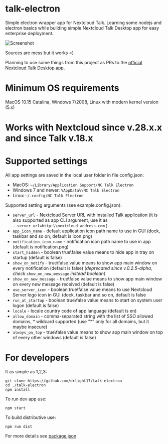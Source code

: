# talk-electron
Simple electron wrapper app for Nextcloud Talk. Learning some nodejs and electron basics while building simple Nextcloud Talk Desktop app for easy enterprise deployment.

![Screenshot](https://github.com/user-attachments/assets/2eab2590-9782-4c2f-b4f1-2805c7b4d4b9)


Sources are mess but it works =)

Planning to use some things from this project as PRs to the [official Nextcloud Talk Desktop app](https://github.com/nextcloud/talk-desktop).

# Minimum OS requirements
MacOS 10.15 Catalina, Windows 7/2008, Linux with modern kernel version (5.x)

# Works with Nextcloud since v.28.x.x and since Talk v.18.x

# Supported settings
All app settings are saved in the local user folder in file config.json:
- MacOS: `~/Library/Application Support/NC Talk Electron`
- Windows 7 and newer: `%AppData%\NC Talk Electron`
- Linux `~/.config/NC Talk Electron`

Supported setting arguments (see example.config.json):
- `server_url` - Nextcloud Server URL with installed Talk application (it is also supported as app CLI argument, use it as <br />`--server_url=http:\\nextcloud.address.com` )
- `app_icon_name` - default application icon path name to use in GUI (dock, taskbar and so on, default is icon.png)
- `notification_icon_name` - notification icon path name to use in app (default is notification.png)
- `start_hidden` - boolean true\false value means to hide app in tray on startup (default is false)
- `show_on_notify` - true\false value means to show app main window on every notification (default is false) (*deprecated since v.0.2.5-alpha, check* `show_on_new_message` *instead boolean*)
- `show_on_new_message` - true\false value means to show app main window on every new message received (default is false)
- `use_server_icon` - boolean true\false value means to use Nextcloud Server logo icon in GUI (dock, taskbar and so on, default is false
- `run_at_startup` - boolean true\false value means to start on system user logon (default is false)
- `locale` - locale country code of app language (default is en)
- `allow_domain` - comma-separated string with the list of SSO allowed domains, * wildcard supported (use "*" only for all domains, but it maybe insecure)
- `always_on_top` - true\false value means to show app main window on top of every other windows (default is false)

# For developers
It as simple as 1,2,3:
```
git clone https://github.com/drlight17/talk-electron
cd ./talk-electron
npm install
```
To run dev app use:
```
npm start 
```
To build distributive use:
```
npm run dist
```
For more details see [package.json](package.json)




